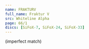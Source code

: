 ```yaml
---
name: FRAKTURV
full_name: Fraktur V
src: Whiteline Alpha
page: 66/1
discs: [SiFoX-7, SiFoX-24, SiFoX-33]
---
```

(imperfect match)
